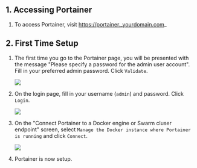 ## 1. Accessing Portainer

1. To access Portainer, visit  https://portainer._yourdomain.com_

## 2. First Time Setup

1. The first time you go to the Portainer page, you will be presented with the message "Please specify a password for the admin user account". Fill in your preferred admin password. Click `Validate`.

    ![ ](http://i.imgur.com/RpT4bm8.png)

1. On the login page, fill in your username (`admin`) and password. Click `Login`.

    ![](http://i.imgur.com/aMoTD36.png)

1. On the "Connect Portainer to a Docker engine or Swarm cluser endpoint" screen, select `Manage the Docker instance where Portainer is running` and click `Connect`.

    ![](http://i.imgur.com/qsBrCO6.png)

1. Portainer is now setup.
